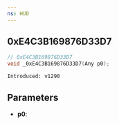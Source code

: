 ```yaml
---
ns: HUD
---
```

## 0xE4C3B169876D33D7

```c
// 0xE4C3B169876D33D7
void _0xE4C3B169876D33D7(Any p0);
```

```
Introduced: v1290
```

## Parameters
* **p0**:

